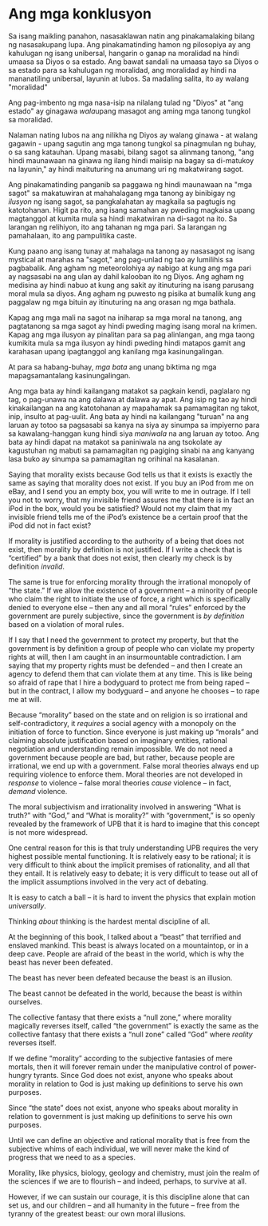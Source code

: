 # Ang mga konklusyon

Sa isang maikling panahon, nasasaklawan natin ang pinakamalaking bilang ng nasasakupang lupa. Ang pinakamatinding hamon ng pilosopiya ay ang kahulugan ng isang unibersal, hangarin o ganap na moralidad na hindi umaasa sa Diyos o sa estado. Ang bawat sandali na umaasa tayo sa Diyos o sa estado para sa kahulugan ng moralidad, ang moralidad ay hindi na mananatiling unibersal, layunin at lubos. Sa madaling salita, ito ay walang "moralidad"

Ang pag-imbento ng mga nasa-isip na nilalang tulad ng "Diyos" at "ang estado" ay ginagawa *wala*upang masagot ang aming mga tanong tungkol sa moralidad.

Nalaman nating lubos na ang nilikha ng Diyos ay walang ginawa - at walang gagawin - upang sagutin ang mga tanong tungkol sa pinagmulan ng buhay, o sa sang katauhan. Upang masabi, bilang sagot sa alinmang tanong, "ang hindi maunawaan na ginawa ng ilang hindi maiisip na bagay sa di-matukoy na layunin," ay hindi maituturing na anumang uri ng makatwirang sagot.

Ang pinakamatinding panganib sa paggawa ng hindi maunawaan na "mga sagot" sa makatuwiran at mahahalagang mga tanong ay binibigay ng *ilusyon* ng isang sagot, sa pangkalahatan ay magkaila sa pagtugis ng katotohanan. Higit pa rito, ang isang samahan ay pweding magkaisa upang magtanggol at kumita mula sa hindi makatwiran na di-sagot na ito. Sa larangan ng relihiyon, ito ang tahanan ng mga pari. Sa larangan ng pamahalaan, ito ang pampulitika caste.

Kung paano ang isang tunay at mahalaga na tanong ay nasasagot ng isang mystical at marahas na "sagot," ang pag-unlad ng tao ay lumilihis sa pagbabalik. Ang agham ng meteorolohiya ay nabigo at kung ang mga pari ay nagsasabi na ang ulan ay dahil kalooban ito ng Diyos. Ang agham ng medisina ay hindi nabuo at kung ang sakit ay itinuturing na isang parusang moral mula sa diyos. Ang agham ng puwesto ng pisika at bumalik kung ang paggalaw ng mga bituin ay itinuturing na ang orasan ng mga bathala.

Kapag ang mga mali na sagot na iniharap sa mga moral na tanong, ang pagtatanong sa mga sagot ay hindi pweding maging isang moral na krimen. Kapag ang mga ilusyon ay pinalitan para sa pag alinlangan, ang mga taong kumikita mula sa mga ilusyon ay hindi pweding hindi matapos gamit ang karahasan upang ipagtanggol ang kanilang mga kasinungalingan.

At para sa habang-buhay, *mga bata* ang unang biktima ng mga mapagsamantalang kasinungalingan.

Ang mga bata ay hindi kailangang matakot sa pagkain kendi, paglalaro ng tag, o pag-unawa na ang dalawa at dalawa ay apat. Ang isip ng tao ay hindi kinakailangan na ang katotohanan ay mapahamak sa pamamagitan ng takot, inip, insulto at pag-uulit. Ang bata ay hindi na kailangang "turuan" na ang laruan ay totoo sa pagsasabi sa kanya na siya ay sinumpa sa impiyerno para sa kawalang-hanggan kung hindi siya *maniwala* na ang laruan ay totoo. Ang bata ay hindi dapat na matakot sa paniniwala na ang tsokolate ay kagustuhan ng mabuti sa pamamagitan ng pagiging sinabi na ang kanyang lasa buko ay sinumpa sa pamamagitan ng orihinal na kasalanan.

Saying that morality exists because God tells us that it exists is exactly the same as saying that morality does not exist. If you buy an iPod from me on eBay, and I send you an empty box, you will write to me in outrage. If I tell you not to worry, that my invisible friend assures me that there is in fact an iPod in the box, would you be satisfied? Would not my claim that my invisible friend tells me of the iPod’s existence be a certain proof that the iPod did not in fact exist?

If morality is justified according to the authority of a being that does not exist, then morality by definition is not justified. If I write a check that is “certified” by a bank that does not exist, then clearly my check is by definition *invalid*.

The same is true for enforcing morality through the irrational monopoly of “the state.” If we allow the existence of a government – a minority of people who claim the right to initiate the use of force, a right which is specifically denied to everyone else – then any and all moral “rules” enforced by the government are purely subjective, since the government is *by definition* based on a violation of moral rules.

If I say that I need the government to protect my property, but that the government is by definition a group of people who can violate my property rights at will, then I am caught in an insurmountable contradiction. I am saying that my property rights must be defended – and then I create an agency to defend them that can violate them at any time. This is like being so afraid of rape that I hire a bodyguard to protect me from being raped – but in the contract, I allow my bodyguard – and anyone he chooses – to rape me at will.

Because “morality” based on the state and on religion is so irrational and self-contradictory, it *requires* a social agency with a monopoly on the initiation of force to function. Since everyone is just making up “morals” and claiming absolute justification based on imaginary entities, rational negotiation and understanding remain impossible. We do not need a government because people are bad, but rather, because people are irrational, we end up with a government. False moral theories always end up requiring violence to enforce them. Moral theories are not developed in *response* to violence – false moral theories *cause* violence – in fact, *demand* violence.

The moral subjectivism and irrationality involved in answering “What is truth?” with “God,” and “What is morality?” with “government,” is so openly revealed by the framework of UPB that it is hard to imagine that this concept is not more widespread.

One central reason for this is that truly understanding UPB requires the very highest possible mental functioning. It is relatively easy to be rational; it is very difficult to think about the implicit premises of rationality, and all that they entail. It is relatively easy to debate; it is very difficult to tease out all of the implicit assumptions involved in the very act of debating.

It is easy to catch a ball – it is hard to invent the physics that explain motion *universally*.

Thinking *about* thinking is the hardest mental discipline of all.

At the beginning of this book, I talked about a “beast” that terrified and enslaved mankind. This beast is always located on a mountaintop, or in a deep cave. People are afraid of the beast in the world, which is why the beast has never been defeated.

The beast has never been defeated because the beast is an illusion.

The beast cannot be defeated in the world, because the beast is within ourselves.

The collective fantasy that there exists a “null zone,” where morality magically reverses itself, called “the government” is exactly the same as the collective fantasy that there exists a “null zone” called “God” where *reality* reverses itself.

If we define “morality” according to the subjective fantasies of mere mortals, then it will forever remain under the manipulative control of power-hungry tyrants. Since God does not exist, anyone who speaks about morality in relation to God is just making up definitions to serve his own purposes.

Since “the state” does not exist, anyone who speaks about morality in relation to government is just making up definitions to serve his own purposes.

Until we can define an objective and rational morality that is free from the subjective whims of each individual, we will never make the kind of progress that we need to as a species.

Morality, like physics, biology, geology and chemistry, must join the realm of the sciences if we are to flourish – and indeed, perhaps, to survive at all.

However, if we can sustain our courage, it is this discipline alone that can set us, and our children – and all humanity in the future – free from the tyranny of the greatest beast: our own moral illusions.